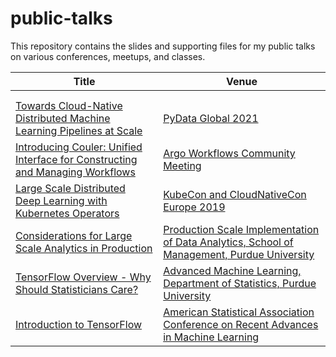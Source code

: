 # public-talks

This repository contains the slides and supporting files for my public talks on various conferences,  meetups, and classes.

| Title | Venue |
| ----- | ----- |
| []() | []() |
| []() | []() |
| [Towards Cloud-Native Distributed Machine Learning Pipelines at Scale](talks/towards-cloud-native-distributed-machine-learning-pipelines-at-scale-pydata-global-2021) | [PyData Global 2021](https://pydata.org/global2021/) |
| [Introducing Couler: Unified Interface for Constructing and Managing Workflows](talks/introducing-couler-unified-interface-for-constructing-and-managing-workflows-argo-workflows-community-meeting) | [Argo Workflows Community Meeting](https://argoproj.github.io/) |
| [Large Scale Distributed Deep Learning with Kubernetes Operators](talks/large-scale-distributed-deep-learning-with-kubernetes-perators-kubecon-europe-2019) | [KubeCon and CloudNativeCon Europe 2019](https://events.linuxfoundation.org/kubecon-cloudnativecon-europe/) |
| [Considerations for Large Scale Analytics in Production](talks/considerations-for-large-scale-analytics-in-production-purdue) | [Production Scale Implementation of Data Analytics, School of Management, Purdue University](https://www.purdue.edu/) |
| [TensorFlow Overview - Why Should Statisticians Care?](talks/tensorflow-overview-why-should-statisticians-care-purdue) | [Advanced Machine Learning, Department of Statistics, Purdue University](https://www.purdue.edu/) |
| [Introduction to TensorFlow](talks/introduction-to-tensorflow-asa-conference) | [American Statistical Association Conference on Recent Advances in Machine Learning ](https://www.amstat.org/) |
